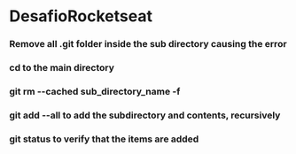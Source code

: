# DesafioRocketseat

### Remove all .git folder inside the sub directory causing the error
### cd to the main directory
### git rm --cached sub_directory_name -f
### git add --all to add the subdirectory and contents, recursively
### git status to verify that the items are added